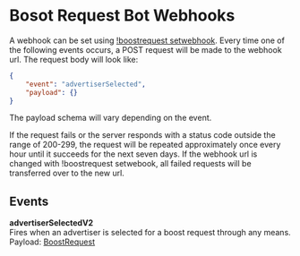 # Bosot Request Bot Webhooks

A webhook can be set using [!boostrequest setwebhook](/boost-request-bot/discord/boost-request.md?id=webhooks). Every time one of the following events occurs, a POST request will be made to the webhook url. The request body will look like:
```json
{
	"event": "advertiserSelected",
	"payload": {}
}
```
The payload schema will vary depending on the event.

If the request fails or the server responds with a status code outside the range of 200-299, the request will be repeated approximately once every hour until it succeeds for the next seven days. If the webhook url is changed with !boostrequest setwebook, all failed requests will be transferred over to the new url.

## Events
**advertiserSelectedV2**  
Fires when an advertiser is selected for a boost request through any means.  
Payload: [BoostRequest](/boost-request-bot/docs/Models/BoostRequest.md)
